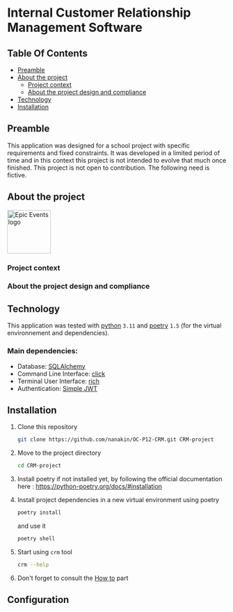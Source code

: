 # Internal Customer Relationship Management Software

## Table Of Contents

- [Preamble](#preamble)
- [About the project](#about-the-project)
  - [Project context](#project-context)
  - [About the project design and compliance](#about-the-project-design-and-compliance)
- [Technology](#technology)
- [Installation](#installation)
    
## Preamble
This application was designed for a school project with specific requirements and fixed constraints.
It was developed in a limited period of time and in this context this project is not intended
to evolve that much once finished. This project is not open to contribution.
The following need is fictive.

## About the project

<img src="" alt="Epic Events logo" width=100>

### Project context


### About the project design and compliance


## Technology

This application was tested with [python](https://www.python.org/) `3.11`  and [poetry](https://python-poetry.org/) `1.5` (for the virtual environnement and dependencies).
### Main dependencies:

- Database: [SQLAlchemy]()
- Command Line Interface: [click]() 
- Terminal User Interface: [rich]()
- Authentication: [Simple JWT]()

## Installation

1. Clone this repository
   ```sh
   git clone https://github.com/nanakin/OC-P12-CRM.git CRM-project
   ```
2. Move to the project directory
   ```sh
   cd CRM-project
   ```
3. Install poetry if not installed yet, by following the official documentation here : https://python-poetry.org/docs/#installation

4. Install project dependencies in a new virtual environment using poetry

   ```sh
   poetry install
   ```
   and use it
   ```sh
   poetry shell
   ```
5. Start using `crm` tool
   ```sh
   crm --help
   ```
6. Don't forget to consult the [How to](#how-to) part

## Configuration
